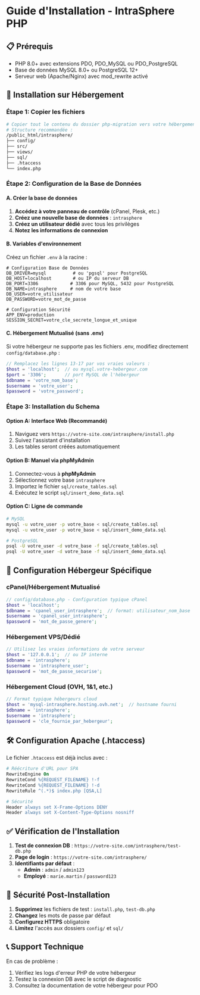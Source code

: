 # Guide d'Installation - IntraSphere PHP

## 📋 Prérequis
- PHP 8.0+ avec extensions PDO, PDO_MySQL ou PDO_PostgreSQL
- Base de données MySQL 8.0+ ou PostgreSQL 12+
- Serveur web (Apache/Nginx) avec mod_rewrite activé

## 🚀 Installation sur Hébergement

### Étape 1: Copier les fichiers
```bash
# Copier tout le contenu du dossier php-migration vers votre hébergement
# Structure recommandée :
/public_html/intrasphere/
├── config/
├── src/
├── views/
├── sql/
├── .htaccess
└── index.php
```

### Étape 2: Configuration de la Base de Données

#### A. Créer la base de données
1. **Accédez à votre panneau de contrôle** (cPanel, Plesk, etc.)
2. **Créez une nouvelle base de données** : `intrasphere`
3. **Créez un utilisateur dédié** avec tous les privilèges
4. **Notez les informations de connexion**

#### B. Variables d'environnement
Créez un fichier `.env` à la racine :

```env
# Configuration Base de Données
DB_DRIVER=mysql          # ou 'pgsql' pour PostgreSQL
DB_HOST=localhost        # ou IP du serveur DB
DB_PORT=3306            # 3306 pour MySQL, 5432 pour PostgreSQL
DB_NAME=intrasphere     # nom de votre base
DB_USER=votre_utilisateur
DB_PASSWORD=votre_mot_de_passe

# Configuration Sécurité
APP_ENV=production
SESSION_SECRET=votre_cle_secrete_longue_et_unique
```

#### C. Hébergement Mutualisé (sans .env)
Si votre hébergeur ne supporte pas les fichiers .env, modifiez directement `config/database.php` :

```php
// Remplacez les lignes 13-17 par vos vraies valeurs :
$host = 'localhost';  // ou mysql.votre-hebergeur.com
$port = '3306';       // port MySQL de l'hébergeur
$dbname = 'votre_nom_base';
$username = 'votre_user';
$password = 'votre_password';
```

### Étape 3: Installation du Schema

#### Option A: Interface Web (Recommandé)
1. Naviguez vers `https://votre-site.com/intrasphere/install.php`
2. Suivez l'assistant d'installation
3. Les tables seront créées automatiquement

#### Option B: Manuel via phpMyAdmin
1. Connectez-vous à **phpMyAdmin**
2. Sélectionnez votre base `intrasphere`
3. Importez le fichier `sql/create_tables.sql`
4. Exécutez le script `sql/insert_demo_data.sql`

#### Option C: Ligne de commande
```bash
# MySQL
mysql -u votre_user -p votre_base < sql/create_tables.sql
mysql -u votre_user -p votre_base < sql/insert_demo_data.sql

# PostgreSQL  
psql -U votre_user -d votre_base -f sql/create_tables.sql
psql -U votre_user -d votre_base -f sql/insert_demo_data.sql
```

## 🔧 Configuration Hébergeur Spécifique

### cPanel/Hébergement Mutualisé
```php
// config/database.php - Configuration typique cPanel
$host = 'localhost';
$dbname = 'cpanel_user_intrasphere';  // format: utilisateur_nom_base
$username = 'cpanel_user_intrasphere';
$password = 'mot_de_passe_genere';
```

### Hébergement VPS/Dédié
```php
// Utilisez les vraies informations de votre serveur
$host = '127.0.0.1';  // ou IP interne
$dbname = 'intrasphere';
$username = 'intrasphere_user';
$password = 'mot_de_passe_securise';
```

### Hébergement Cloud (OVH, 1&1, etc.)
```php
// Format typique hébergeurs cloud
$host = 'mysql-intrasphere.hosting.ovh.net';  // hostname fourni
$dbname = 'intrasphere';
$username = 'intrasphere';
$password = 'cle_fournie_par_hebergeur';
```

## 🛠️ Configuration Apache (.htaccess)

Le fichier `.htaccess` est déjà inclus avec :
```apache
# Réécriture d'URL pour SPA
RewriteEngine On
RewriteCond %{REQUEST_FILENAME} !-f
RewriteCond %{REQUEST_FILENAME} !-d
RewriteRule ^(.*)$ index.php [QSA,L]

# Sécurité
Header always set X-Frame-Options DENY
Header always set X-Content-Type-Options nosniff
```

## ✅ Vérification de l'Installation

1. **Test de connexion DB** : `https://votre-site.com/intrasphere/test-db.php`
2. **Page de login** : `https://votre-site.com/intrasphere/`
3. **Identifiants par défaut** :
   - **Admin** : `admin` / `admin123`
   - **Employé** : `marie.martin` / `password123`

## 🚨 Sécurité Post-Installation

1. **Supprimez** les fichiers de test : `install.php`, `test-db.php`
2. **Changez** les mots de passe par défaut
3. **Configurez HTTPS** obligatoire
4. **Limitez** l'accès aux dossiers `config/` et `sql/`

## 📞 Support Technique

En cas de problème :
1. Vérifiez les logs d'erreur PHP de votre hébergeur
2. Testez la connexion DB avec le script de diagnostic
3. Consultez la documentation de votre hébergeur pour PDO